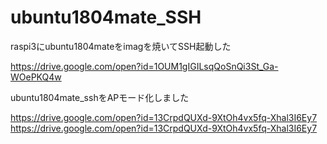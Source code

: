 # ubuntu1804mate_SSH
raspi3にubuntu1804mateをimagを焼いてSSH起動した

https://drive.google.com/open?id=1OUM1gIGILsqQoSnQi3St_Ga-WOePKQ4w

ubuntu1804mate_sshをAPモード化しました


https://drive.google.com/open?id=13CrpdQUXd-9XtOh4vx5fq-Xhal3I6Ey7
https://drive.google.com/open?id=13CrpdQUXd-9XtOh4vx5fq-Xhal3I6Ey7




